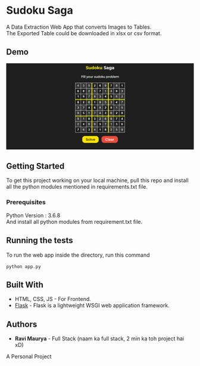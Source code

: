 # Sudoku Saga

A Data Extraction Web App that converts Images to Tables. <br>
The Exported Table could be downloaded in xlsx or csv format.

## Demo
![Demo Image](/static/img/gitimage.png)

## Getting Started

To get this project working on your local machine, pull this repo and install all the python modules mentioned in requirements.txt file.

### Prerequisites

Python Version : 3.6.8 <br>
And install all python modules from requirement.txt file.

## Running the tests

To run the web app inside the directory, run this command

```
python app.py
```

## Built With

* HTML, CSS, JS - For Frontend.
* [Flask](https://flask.palletsprojects.com/en/1.1.x/) - Flask is a lightweight WSGI web application framework.

<!-- ## Contributing

Please read [CONTRIBUTING.md](https://gist.github.com/PurpleBooth/b24679402957c63ec426) for details on our code of conduct, and the process for submitting pull requests to us. -->

<!-- ## Versioning

We use [SemVer](http://semver.org/) for versioning. For the versions available, see the [tags on this repository](https://github.com/your/project/tags).  -->

## Authors

* **Ravi Maurya** - Full Stack (naam ka full stack, 2 min ka toh project hai xD)

A Personal Project